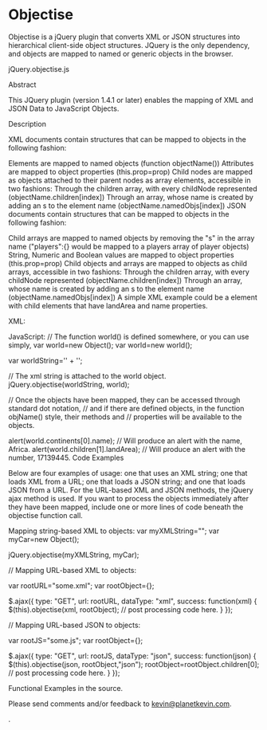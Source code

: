 Objectise
=========

Objectise is a jQuery plugin that converts XML or JSON structures into hierarchical client-side object structures. JQuery is the only dependency, and objects are mapped to named or generic objects in the browser. 

jQuery.objectise.js

Abstract

This JQuery plugin (version 1.4.1 or later) enables the mapping of XML and JSON Data to JavaScript Objects.

Description

XML documents contain structures that can be mapped to objects in the following fashion:

Elements are mapped to named objects (function objectName())
Attributes are mapped to object properties (this.prop=prop)
Child nodes are mapped as objects attached to their parent nodes as array elements, accessible in two fashions:
Through the children array, with every childNode represented (objectName.children[index])
Through an array, whose name is created by adding an s to the element name (objectName.namedObjs[index])
JSON documents contain structures that can be mapped to objects in the following fashion:

Child arrays are mapped to named objects by removing the "s" in the array name ("players":{} would be mapped to a players array of player objects)
String, Numeric and Boolean values are mapped to object properties (this.prop=prop)
Child objects and arrays are mapped to objects as child arrays, accessible in two fashions:
Through the children array, with every childNode represented (objectName.children[index])
Through an array, whose name is created by adding an s to the element name (objectName.namedObjs[index])
A simple XML example could be a <world> element with child <continent> elements that have landArea and name properties.

XML:

<world>
    <continent landArea="11677239" name="Africa" />
    <continent landArea="17139445" name="Asia" />
</world>

JavaScript:
//   The function world() is defined somewhere, or you can use simply, var world=new Object();
var world=new world(); 

var worldString='<world><continent landArea="17139445" name="Africa" />' +
'<continent landArea="11677239" name="Asia" /></world>';

//   The xml string is attached to the world object. 
jQuery.objectise(worldString, world);

//   Once the objects have been mapped, they can be accessed through standard dot notation, 
//   and if there are defined objects, in the function objName() style, their methods and 
//   properties will be available to the objects.

alert(world.continents[0].name);  //  Will produce an alert with the name, Africa.
alert(world.children[1].landArea);  //  Will produce an alert with the number, 17139445.
Code Examples

Below are four examples of usage: one that uses an XML string; one that loads XML from a URL; one that loads a JSON string; and one that loads JSON from a URL. For the URL-based XML and JSON methods, the jQuery ajax method is used. If you want to process the objects immediately after they have been mapped, include one or more lines of code beneath the objectise function call.

Mapping string-based XML to objects:
var myXMLString="<car><engine type='automatic' /></car>";
var myCar=new Object();

jQuery.objectise(myXMLString, myCar);

// Mapping URL-based XML to objects:

var rootURL="some.xml";
var rootObject={};

$.ajax({
     type: "GET",
     url: rootURL,
     dataType: "xml",
     success: function(xml) {
        $(this).objectise(xml, rootObject);
        // post processing code here.
     }
});

// Mapping URL-based JSON to objects:

var rootJS="some.js";
var rootObject={};

$.ajax({
     type: "GET",
     url: rootJS,
     dataType: "json",
     success: function(json) {
        $(this).objectise(json, rootObject,"json");
        rootObject=rootObject.children[0];
        // post processing code here.
     }
});

Functional Examples in the source.



Please send comments and/or feedback to kevin@planetkevin.com.


.

